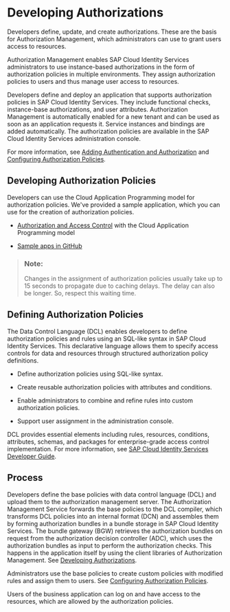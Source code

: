 <!-- loio22928a2d8b7e42cc887398ca72019821 -->

# Developing Authorizations

Developers define, update, and create authorizations. These are the basis for Authorization Management, which administrators can use to grant users access to resources.

Authorization Management enables SAP Cloud Identity Services administrators to use instance-based authorizations in the form of authorization policies in multiple environments. They assign authorization policies to users and thus manage user access to resources.

Developers define and deploy an application that supports authorization policies in SAP Cloud Identity Services. They include functional checks, instance-base authorizations, and user attributes. Authorization Management is automatically enabled for a new tenant and can be used as soon as an application requests it. Service instances and bindings are added automatically. The authorization policies are available in the SAP Cloud Identity Services administration console.

For more information, see [Adding Authentication and Authorization](https://help.sap.com/docs/authorization-and-trust-management-service/authorization-and-trust-management/adding-authentication-and-authorization) and [Configuring Authorization Policies](../Operation-Guide/configuring-authorization-policies-982ac5f.md).



<a name="loio22928a2d8b7e42cc887398ca72019821__section_t2p_2wb_dzb"/>

## Developing Authorization Policies

Developers can use the Cloud Application Programming model for authorization policies. We've provided a sample application, which you can use for the creation of authorization policies.

-   [Authorization and Access Control](https://cap.cloud.sap/docs/guides/authorization) with the Cloud Application Programming model

-   [Sample apps in GitHub](https://help.sap.com/docs/link-disclaimer?site=https%3A%2F%2Fsap.github.io%2Fcloud-identity-developer-guide%2FSamples.html)


> ### Note:  
> Changes in the assignment of authorization policies usually take up to 15 seconds to propagate due to caching delays. The delay can also be longer. So, respect this waiting time.



<a name="loio22928a2d8b7e42cc887398ca72019821__section_yvw_zjm_bgc"/>

## Defining Authorization Policies

The Data Control Language \(DCL\) enables developers to define authorization policies and rules using an SQL-like syntax in SAP Cloud Identity Services. This declarative language allows them to specify access controls for data and resources through structured authorization policy definitions.

-   Define authorization policies using SQL-like syntax.

-   Create reusable authorization policies with attributes and conditions.

-   Enable administrators to combine and refine rules into custom authorization policies.

-   Support user assignment in the administration console.


DCL provides essential elements including rules, resources, conditions, attributes, schemas, and packages for enterprise-grade access control implementation. For more information, see [SAP Cloud Identity Services Developer Guide](https://sap.github.io/cloud-identity-developer-guide/).



## Process

Developers define the base policies with data control language \(DCL\) and upload them to the authorization management server. The Authorization Management Service forwards the base policies to the DCL compiler, which transforms DCL policies into an internal format \(DCN\) and assembles them by forming authorization bundles in a bundle storage in SAP Cloud Identity Services. The bundle gateway \(BGW\) retrieves the authorization bundles on request from the authorization decision controller \(ADC\), which uses the authorization bundles as input to perform the authorization checks. This happens in the application itself by using the client libraries of Authorization Management. See [Developing Authorizations](developing-authorizations-22928a2.md).

Administrators use the base policies to create custom policies with modified rules and assign them to users. See [Configuring Authorization Policies](../Operation-Guide/configuring-authorization-policies-982ac5f.md).

Users of the business application can log on and have access to the resources, which are allowed by the authorization policies.

